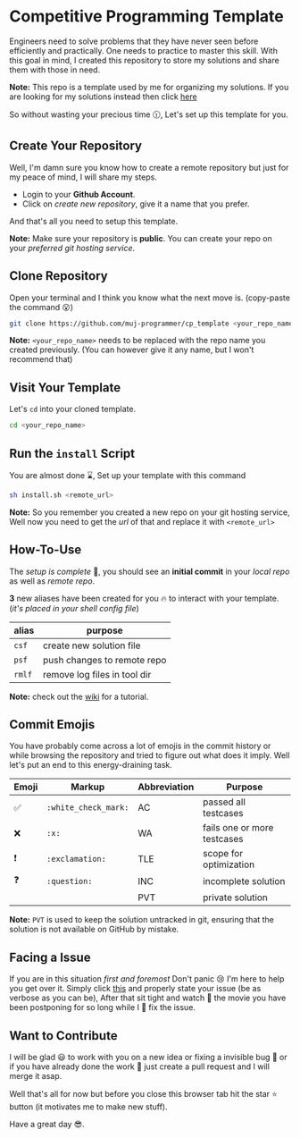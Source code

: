 # Competitive Programming Template

Engineers need to solve problems that they have never seen before efficiently and practically. One needs to practice to master this skill. With this goal in mind, I created this repository to store my solutions and share them with those in need.

**Note:** This repo is a template used by me for organizing my solutions. If you are looking for my solutions instead then click [here](https://github.com/muj-programmer/cp_is_awesome.git)

So without wasting your precious time :clock1130:, Let's set up this template for you.

## Create Your Repository

Well, I'm damn sure you know how to create a remote repository but just for my peace of mind, I will share my steps.

- Login to your **Github Account**.
- Click on _create new repository_, give it a name that you prefer.

And that's all you need to setup this template.

**Note:** Make sure your repository is **public**. You can create your repo on your _preferred git hosting service_.

## Clone Repository

Open your terminal and I think you know what the next move is. (copy-paste the command :open_mouth:)

```bash
git clone https://github.com/muj-programmer/cp_template <your_repo_name>
```

**Note:** `<your_repo_name>` needs to be replaced with the repo name you created previously. (You can however give it any name, but I won't recommend that)

## Visit Your Template

Let's `cd` into your cloned template.

```bash
cd <your_repo_name>
```

## Run the `install` Script

You are almost done :hourglass:, Set up your template with this command

```bash
sh install.sh <remote_url>
```

**Note:** So you remember you created a new repo on your git hosting service, Well now you need to get the _url_ of that and replace it with `<remote_url>`

## How-To-Use

The _setup is complete_ :100:, you should see an __initial commit__ in your _local repo_ as well as _remote repo_.

__3__ new aliases have been created for you :fire: to interact with your template. (_it's placed in your shell config file_)

| alias  | purpose                      |
|--------|------------------------------|
| `csf`  | create new solution file     |
| `psf`  | push changes to remote repo  |
| `rmlf` | remove log files in tool dir |

__Note:__ check out the [wiki](https://github.com/muj-programmer/cp_template/wiki) for a tutorial.

## Commit Emojis

You have probably come across a lot of emojis in the commit history or while browsing the repository and tried to figure out what does it imply.
Well let's put an end to this energy-draining task.

| Emoji              | Markup               | Abbreviation | Purpose                     |
| ------------------ | -------------------- | ------------ | --------------------------- |
| :white_check_mark: | `:white_check_mark:` | AC           | passed all testcases        |
| :x:                | `:x:`                | WA           | fails one or more testcases |
| :exclamation:      | `:exclamation:`      | TLE          | scope for optimization      |
| :question:         | `:question:`         | INC          | incomplete solution         |
|                    |                      | PVT          | private solution            |

**Note:** `PVT` is used to keep the solution untracked in git, ensuring that the solution is not available on GitHub by mistake.

## Facing a Issue

If you are in this situation _first and foremost_ Don't panic :cry: I'm here to help you get over it. Simply click [this](https://github.com/muj-programmer/cp_template/issues) and properly state your issue (be as verbose as you can be), After that sit tight and watch :movie_camera: the movie you have been postponing for so long while I :construction_worker: fix the issue.

## Want to Contribute

I will be glad :smiley: to work with you on a new idea or fixing a invisible bug :bug: or if you have already done the work :hammer: just create a pull request and I will merge it asap.

Well that's all for now but before you close this browser tab hit the star :star: button (it motivates me to make new stuff).

Have a great day :sunglasses:.

